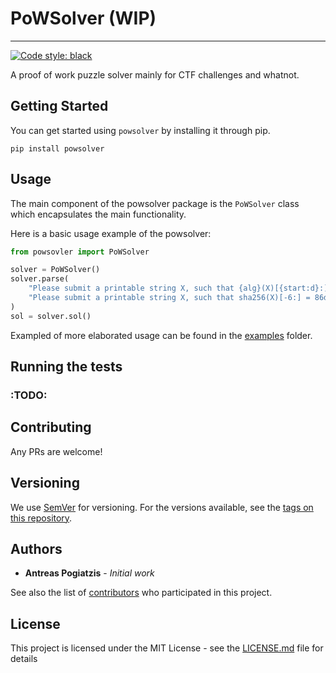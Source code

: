 # PoWSolver (WIP)
-----
[![Code style: black](https://img.shields.io/badge/code%20style-black-000000.svg)](https://github.com/psf/black)



A proof of work puzzle solver mainly for CTF challenges and whatnot.


## Getting Started

You can get started using `powsolver` by installing it through pip.

```
pip install powsolver
```

## Usage

The main component of the powsolver package is the `PoWSolver` class which encapsulates the main functionality.

Here is a basic usage example of the powsolver:

```python
from powsovler import PoWSolver

solver = PoWSolver()
solver.parse(
    "Please submit a printable string X, such that {alg}(X)[{start:d}:] = {target} and len(X) = {len}",
    "Please submit a printable string X, such that sha256(X)[-6:] = 86d113 and len(X) = 11"
)
sol = solver.sol()
```

Exampled of more elaborated usage can be found in the [examples](./examples/)  folder.

## Running the tests

### :TODO:

## Contributing

Any PRs are welcome!

## Versioning

We use [SemVer](http://semver.org/) for versioning. For the versions available, see the [tags on this repository](https://github.com/apogiatzis/powsolver/tags). 

## Authors

* **Antreas Pogiatzis** - *Initial work* 

See also the list of [contributors](https://github.com/apogiatzis/powsolver/contributors) who participated in this project.

## License

This project is licensed under the MIT License - see the [LICENSE.md](LICENSE.md) file for details


